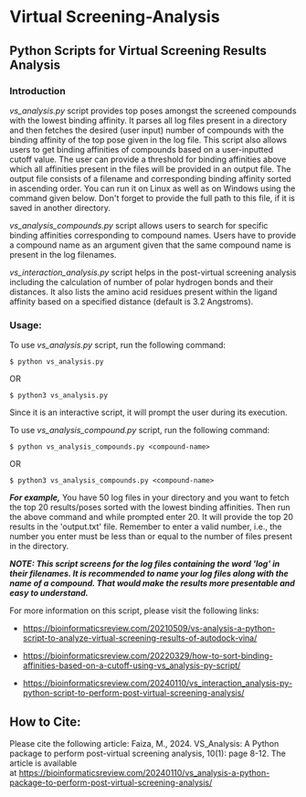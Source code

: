 # Virtual Screening-Analysis

## Python Scripts for Virtual Screening Results Analysis

### Introduction

<i>vs_analysis.py</i> script provides top poses amongst the screened compounds with the lowest binding affinity.
It parses all log files present in a directory and then fetches the desired (user input) number of compounds with the binding affinity of the top pose given in the log file. 
This script also allows users to get binding affinities of compounds based on a user-inputted cutoff value. The user can provide a threshold for binding affinities above which all affinities present in the files will be provided in an output file.
The output file consists of a filename and corresponding binding affinity sorted in ascending order.
You can run it on Linux as well as on Windows using the command given below. Don't forget to provide the full path to this file, if it is saved in another directory.

<i>vs_analysis_compounds.py</i> script allows users to search for specific binding affinities corresponding to compound names. Users have to provide a compound name as an argument given that the same compound name is present in the log filenames.

<i>vs_interaction_analysis.py</i> script helps in the post-virtual screening analysis including the calculation of number of polar hydrogen bonds and their distances. It also lists the amino acid residues present within the ligand affinity based on a specified distance (default is 3.2 Angstroms).

### Usage:

To use <i>vs_analysis.py</i> script, run the following command:

```$ python vs_analysis.py``` 

OR

```$ python3 vs_analysis.py```


Since it is an interactive script, it will prompt the user during its execution.


To use <i>vs_analysis_compound.py</i> script, run the following command:

```$ python vs_analysis_compounds.py <compound-name>``` 

OR

```$ python3 vs_analysis_compounds.py <compound-name>```

***For example,***
You have 50 log files in your directory and you want to fetch the top 20 results/poses sorted with the lowest binding affinities.
Then run the above command and while prompted enter 20. It will provide the top 20 results in the 'output.txt' file.
Remember to enter a valid number, i.e., the number you enter must be less than or equal to the number of files present in the directory.

***NOTE:
This script screens for the log files containing the word 'log' in their filenames.
It is recommended to name your log files along with the name of a compound. That would make the results more presentable and easy to understand.***


For more information on this script, please visit the following links:
* https://bioinformaticsreview.com/20210509/vs-analysis-a-python-script-to-analyze-virtual-screening-results-of-autodock-vina/

* https://bioinformaticsreview.com/20220329/how-to-sort-binding-affinities-based-on-a-cutoff-using-vs_analysis-py-script/

* https://bioinformaticsreview.com/20240110/vs_interaction_analysis-py-python-script-to-perform-post-virtual-screening-analysis/

## How to Cite:
Please cite the following article:
Faiza, M., 2024. VS_Analysis: A Python package to perform post-virtual screening analysis, 10(1): page 8-12. The article is available at https://bioinformaticsreview.com/20240110/vs_analysis-a-python-package-to-perform-post-virtual-screening-analysis/


